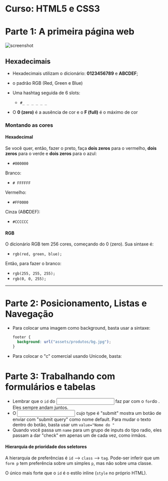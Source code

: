 # Curso: HTML5 e CSS3

# Parte 1: A primeira página web

![screenshot](https://github.com/guiemi-learning-center/Curso-HTML-CSS-Alura/blob/master/screenshot.jpg)

## Hexadecimais

* Hexadecimais utilizam o dicionário: **0123456789** e **ABCDEF**;
* o padrão RGB (Red, Green e Blue)
* Uma hashtag seguida de 6 slots:

  * `#_ _ _ _ _ _`
* O **0 (zero)** é a ausência de cor e o **F (full)** é o máximo de cor

### Montando as cores

#### Hexadecimal

Se você quer, então, fazer o preto, faça **dois zeros** para o vermelho, **dois zeros** para o verde e **dois zeros** para o azul:

* `#000000`

Branco:

* `# FFFFFF`

Vermelho:

* `#FF0000`

Cinza (AB**C**DEF):

* `#CCCCCC`

#### RGB

O dicionário RGB tem 256 cores, começando do 0 (zero). Sua sintaxe é:

* `rgb(red, green, blue);`

Então, para fazer o branco:

* `rgb(255, 255, 255);`
* `rgb(0, 0, 255);`

***

# Parte 2: Posicionamento, Listas e Navegação

* Para colocar uma imagem como background, basta usar a sintaxe:

  ```css
  footer {
    background: url("assets/produtos/bg.jpg");
  }
  ```

* Para colocar o "c" comercial usando Unicode, basta:

# Parte 3: Trabalhando com formulários e tabelas

* Lembrar que o `id` do <input/> faz par com o `for`do <label/>. Eles sempre andam juntos.
* O <input> cujo type é "submit" mostra um botão de enviar com "submit query" como nome default. Para mudar o texto dentro do botão, basta usar um `value="Nome do "`
* Quando você passa um `name` para um grupo de inputs do tipo radio, eles passam a dar "check" em apenas um de cada vez, como irmãos.

#### Hierarquia de prioridade dos seletores
A hierarquia de preferências é `id` --> `class` --> `tag`. Pode-ser inferir que um `form p` tem preferência sobre um simples `p`, mas não sobre uma classe.

O único mais forte que o `id` é o estilo inline (`style` no próprio HTML).
